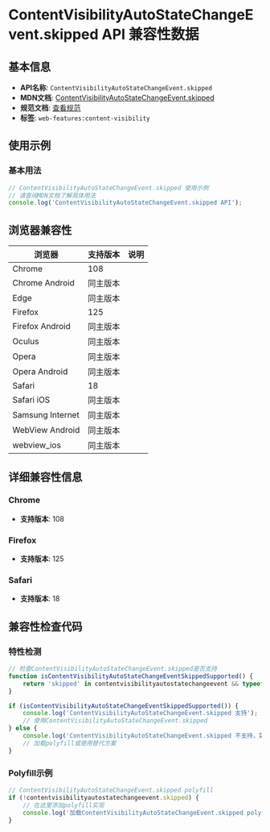 # ContentVisibilityAutoStateChangeEvent.skipped API 兼容性数据

## 基本信息

- **API名称**: `ContentVisibilityAutoStateChangeEvent.skipped`
- **MDN文档**: [ContentVisibilityAutoStateChangeEvent.skipped](https://developer.mozilla.org/docs/Web/API/ContentVisibilityAutoStateChangeEvent/skipped)
- **规范文档**: [查看规范](https://drafts.csswg.org/css-contain/#dom-contentvisibilityautostatechangeevent-skipped)
- **标签**: `web-features:content-visibility`

## 使用示例

### 基本用法

```javascript
// ContentVisibilityAutoStateChangeEvent.skipped 使用示例
// 请查阅MDN文档了解具体用法
console.log('ContentVisibilityAutoStateChangeEvent.skipped API');
```

## 浏览器兼容性

| 浏览器 | 支持版本 | 说明 |
|--------|----------|------|
| Chrome | 108 |  |
| Chrome Android | 同主版本 |  |
| Edge | 同主版本 |  |
| Firefox | 125 |  |
| Firefox Android | 同主版本 |  |
| Oculus | 同主版本 |  |
| Opera | 同主版本 |  |
| Opera Android | 同主版本 |  |
| Safari | 18 |  |
| Safari iOS | 同主版本 |  |
| Samsung Internet | 同主版本 |  |
| WebView Android | 同主版本 |  |
| webview_ios | 同主版本 |  |

## 详细兼容性信息

### Chrome

- **支持版本**: 108

### Firefox

- **支持版本**: 125

### Safari

- **支持版本**: 18

## 兼容性检查代码

### 特性检测

```javascript
// 检查ContentVisibilityAutoStateChangeEvent.skipped是否支持
function isContentVisibilityAutoStateChangeEventSkippedSupported() {
    return 'skipped' in contentvisibilityautostatechangeevent && typeof contentvisibilityautostatechangeevent.skipped === 'function';
}

if (isContentVisibilityAutoStateChangeEventSkippedSupported()) {
    console.log('ContentVisibilityAutoStateChangeEvent.skipped 支持');
    // 使用ContentVisibilityAutoStateChangeEvent.skipped
} else {
    console.log('ContentVisibilityAutoStateChangeEvent.skipped 不支持，需要polyfill');
    // 加载polyfill或使用替代方案
}
```

### Polyfill示例

```javascript
// ContentVisibilityAutoStateChangeEvent.skipped polyfill
if (!contentvisibilityautostatechangeevent.skipped) {
    // 在这里添加polyfill实现
    console.log('加载ContentVisibilityAutoStateChangeEvent.skipped polyfill');
}
```

